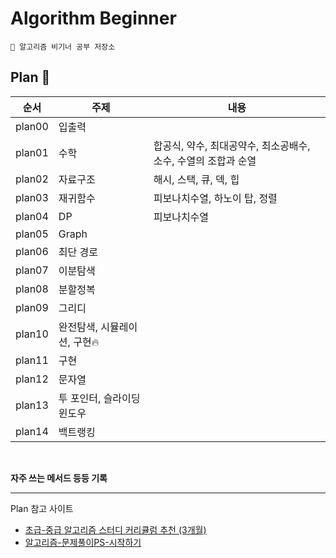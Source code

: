 # Algorithm Beginner

```
🤧 알고리즘 비기너 공부 저장소
```
## Plan 📑
| 순서     | 주제                | 내용                                  |
|--------|-------------------|-------------------------------------|
| plan00 | 입출력               ||
| plan01 | 수학                | 합공식, 약수, 최대공약수, 최소공배수, 소수, 수열의 조합과 순열 |
| plan02 | 자료구조              | 해시, 스택, 큐, 덱, 힙                     |
| plan03 | 재귀함수              | 피보나치수열, 하노이 탑, 정렬                   |
| plan04 | DP                | 피보나치수열|
| plan05 | Graph             | |
| plan06 | 최단 경로             ||
| plan07 | 이분탐색              ||
| plan08 | 분할정복              ||
| plan09 | 그리디               ||
| plan10 | 완전탐색, 시뮬레이션, 구현🔥 ||
| plan11 | 구현                ||
| plan12 | 문자열               ||
| plan13 | 투 포인터, 슬라이딩 윈도우   ||
| plan14 | 백트랭킹              ||

<br>

**자주 쓰는 메서드 등등 기록**

---
Plan 참고 사이트
- [초급-중급 알고리즘 스터디 커리큘럼 추천 (3개월)](https://dev-dain.tistory.com/155)
- [알고리즘-문제풀이PS-시작하기](https://plzrun.tistory.com/entry/%EC%95%8C%EA%B3%A0%EB%A6%AC%EC%A6%98-%EB%AC%B8%EC%A0%9C%ED%92%80%EC%9D%B4PS-%EC%8B%9C%EC%9E%91%ED%95%98%EA%B8%B0)
